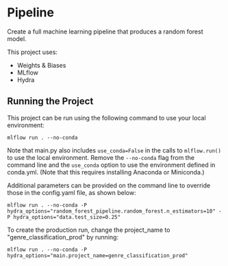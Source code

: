 # Pipeline

Create a full machine learning pipeline that produces a random forest model.

This project uses:
- Weights & Biases
- MLflow
- Hydra

## Running the Project

This project can be run using the following command to use your local environment:

```
mlflow run . --no-conda
```

Note that main.py also includes `use_conda=False` in the calls to `mlflow.run()` to use the local environment.  Remove the `--no-conda` flag from the command line and the `use_conda` option to use the environment defined in conda.yml.  (Note that this requires installing Anaconda or Miniconda.)

Additional parameters can be provided on the command line to override those in the config.yaml file, as shown below:

```
mlflow run . --no-conda -P hydra_options="random_forest_pipeline.random_forest.n_estimators=10" -P hydra_options="data.test_size=0.25"
```

To create the production run, change the project_name to "genre_classification_prod" by running:
```
mlflow run . --no-conda -P hydra_options="main.project_name=genre_classification_prod"
```
